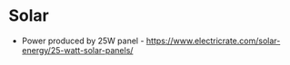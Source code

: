 # Solar

* Power produced by 25W panel - https://www.electricrate.com/solar-energy/25-watt-solar-panels/